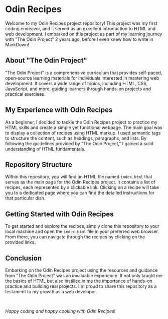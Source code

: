 # Odin Recipes

Welcome to my Odin Recipes project repository! This project was my first coding endeavor, and it served as an excellent introduction to HTML and web development. I embarked on this project as part of my learning journey with "The Odin Project" 2 years ago, before I even knew how to write in MarkDown!

## About "The Odin Project"

"The Odin Project" is a comprehensive curriculum that provides self-paced, open-source learning materials for individuals interested in mastering web development. It covers a wide range of topics, including HTML, CSS, JavaScript, and more, guiding learners through hands-on projects and practical exercises.

## My Experience with Odin Recipes

As a beginner, I decided to tackle the Odin Recipes project to practice my HTML skills and create a simple yet functional webpage. The main goal was to display a collection of recipes using HTML markup. I used semantic tags to structure the content, such as headings, paragraphs, and lists. By following the guidelines provided by "The Odin Project," I gained a solid understanding of HTML fundamentals.

## Repository Structure

Within this repository, you will find an HTML file named `index.html` that serves as the main page for the Odin Recipes project. It contains a list of recipes, each represented by a clickable link. Clicking on a recipe will take you to a dedicated page where you can find the detailed instructions for that particular dish.

## Getting Started with Odin Recipes

To get started and explore the recipes, simply clone this repository to your local machine and open the `index.html` file in your preferred web browser. From there, you can navigate through the recipes by clicking on the provided links.

## Conclusion

Embarking on the Odin Recipes project using the resources and guidance from "The Odin Project" was an invaluable experience. It not only taught me the basics of HTML but also instilled in me the importance of hands-on practice and building real projects. I'm proud to share this repository as a testament to my growth as a web developer.

<br>

*Happy coding and happy cooking with Odin Recipes!*
